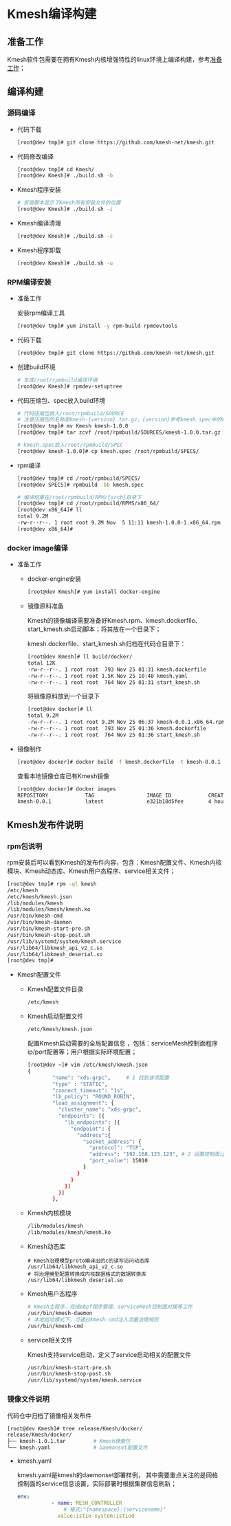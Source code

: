 # Kmesh编译构建

## 准备工作

Kmesh软件包需要在拥有Kmesh内核增强特性的linux环境上编译构建，参考[准备工作](../README.md#准备工作)；

## 编译构建

### 源码编译

- 代码下载

  ```sh
  [root@dev tmp]# git clone https://github.com/kmesh-net/kmesh.git
  ```

- 代码修改编译

  ```sh
  [root@dev tmp]# cd Kmesh/
  [root@dev Kmesh]# ./build.sh -b
  ```

- Kmesh程序安装

  ```sh
  # 安装脚本显示了Kmesh所有安装文件的位置
  [root@dev Kmesh]# ./build.sh -i
  ```

- Kmesh编译清理

  ```sh
  [root@dev Kmesh]# ./build.sh -c
  ```

- Kmesh程序卸载

  ```sh
  [root@dev Kmesh]# ./build.sh -u
  ```

### RPM编译安装

- 准备工作

  安装rpm编译工具

  ```sh
  [root@dev tmp]# yum install -y rpm-build rpmdevtools
  ```

- 代码下载

  ```sh
  [root@dev tmp]# git clone https://github.com/kmesh-net/kmesh.git
  ```

- 创建build环境

  ```sh
  # 生成/root/rpmbuild编译环境
  [root@dev Kmesh]# rpmdev-setuptree
  ```

- 代码压缩包、spec放入build环境

  ```sh
  # 代码压缩包放入/root/rpmbuild/SOURCE
  # 注意压缩包的名称是kmesh-{version}.tar.gz，{version}参考kmesh.spec中的Version字段
  [root@dev tmp]# mv Kmesh kmesh-1.0.0
  [root@dev tmp]# tar zcvf /root/rpmbuild/SOURCES/kmesh-1.0.0.tar.gz kmesh-1.0.0/
  
  # kmesh.spec放入/root/rpmbuild/SPEC
  [root@dev kmesh-1.0.0]# cp kmesh.spec /root/rpmbuild/SPECS/
  ```

- rpm编译

  ```sh
  [root@dev tmp]# cd /root/rpmbuild/SPECS/
  [root@dev SPECS]# rpmbuild -bb kmesh.spec
  
  # 编译结果在/root/rpmbuild/RPM/{arch}目录下
  [root@dev tmp]# cd /root/rpmbuild/RPMS/x86_64/
  [root@dev x86_64]# ll
  total 9.2M
  -rw-r--r--. 1 root root 9.2M Nov  5 11:11 kmesh-1.0.0-1.x86_64.rpm
  [root@dev x86_64]#
  ```

### docker image编译

- 准备工作

  - docker-engine安装

    ```sh
    [root@dev Kmesh]# yum install docker-engine
    ```

  - 镜像原料准备

    Kmesh的镜像编译需要准备好Kmesh.rpm、kmesh.dockerfile、start_kmesh.sh启动脚本；将其放在一个目录下；

    kmesh.dockerfile、start_kmesh.sh归档在代码仓目录下：

    ```sh
    [root@dev Kmesh]# ll build/docker/
    total 12K
    -rw-r--r--. 1 root root  793 Nov 25 01:31 kmesh.dockerfile
    -rw-r--r--. 1 root root 1.5K Nov 25 10:48 kmesh.yaml
    -rw-r--r--. 1 root root  764 Nov 25 01:31 start_kmesh.sh
    ```

    将镜像原料放到一个目录下

    ```sh
    [root@dev docker]# ll
    total 9.2M
    -rw-r--r--. 1 root root 9.2M Nov 25 06:37 kmesh-0.0.1.x86_64.rpm
    -rw-r--r--. 1 root root  793 Nov 25 01:36 kmesh.dockerfile
    -rw-r--r--. 1 root root  764 Nov 25 01:36 start_kmesh.sh
    ```

- 镜像制作

  ```sh
  [root@dev docker]# docker build -f kmesh.dockerfile -t kmesh-0.0.1 .
  ```

  查看本地镜像仓库已有Kmesh镜像

  ```sh
  [root@dev docker]# docker images
  REPOSITORY            TAG                 IMAGE ID            CREATED             SIZE
  kmesh-0.0.1           latest              e321b18d5fee        4 hours ago         675MB
  ```

## Kmesh发布件说明

### rpm包说明

rpm安装后可以看到Kmesh的发布件内容，包含：Kmesh配置文件、Kmesh内核模块、Kmesh动态库、Kmesh用户态程序、service相关文件；

```sh
[root@dev tmp]# rpm -ql kmesh
/etc/kmesh
/etc/kmesh/kmesh.json
/lib/modules/kmesh
/lib/modules/kmesh/kmesh.ko
/usr/bin/kmesh-cmd
/usr/bin/kmesh-daemon
/usr/bin/kmesh-start-pre.sh
/usr/bin/kmesh-stop-post.sh
/usr/lib/systemd/system/kmesh.service
/usr/lib64/libkmesh_api_v2_c.so
/usr/lib64/libkmesh_deserial.so
[root@dev tmp]#
```

- Kmesh配置文件

  - Kmesh配置文件目录

    ```sh
    /etc/kmesh
    ```

  - Kmesh启动配置文件

    ```sh
    /etc/kmesh/kmesh.json
    ```

    配置Kmesh启动需要的全局配置信息 ，包括：serviceMesh控制面程序ip/port配置等；用户根据实际环境配置；

    ```sh
    [root@dev ~]# vim /etc/kmesh/kmesh.json
    {
            "name": "xds-grpc",		# 1 找到该项配置
            "type" : "STATIC",
            "connect_timeout": "1s",
            "lb_policy": "ROUND_ROBIN",
            "load_assignment": {
              "cluster_name": "xds-grpc",
              "endpoints": [{
                "lb_endpoints": [{
                  "endpoint": {
                    "address":{
                      "socket_address": {
                        "protocol": "TCP",
                        "address": "192.168.123.123", # 2 设置控制面ip(如istiod ip)
                        "port_value": 15010
                      }
                    }
                  }
                }]
              }]
            },
    ```

  - Kmesh内核模块

    ```sh
    /lib/modules/kmesh
    /lib/modules/kmesh/kmesh.ko
    ```

  - Kmesh动态库

    ```
    # Kmesh治理模型proto编译出的c的读写访问动态库
    /usr/lib64/libkmesh_api_v2_c.so
    # 将治理模型配置转换成内核数据格式的数据转换库
    /usr/lib64/libkmesh_deserial.so
    ```

  - Kmesh用户态程序

    ```sh
    # Kmesh主程序，完成ebpf程序管理、serviceMesh控制面对接等工作
    /usr/bin/kmesh-daemon
    # 本地启动模式下，可通过kmesh-cmd注入流量治理规则
    /usr/bin/kmesh-cmd
    ```

  - service相关文件

    Kmesh支持service启动，定义了service启动相关的配置文件

    ```sh
    /usr/bin/kmesh-start-pre.sh
    /usr/bin/kmesh-stop-post.sh
    /usr/lib/systemd/system/kmesh.service
    ```

### 镜像文件说明

代码仓中归档了镜像相关发布件

```sh
[root@dev Kmesh]# tree release/Kmesh/docker/
release/Kmesh/docker/
├── kmesh-1.0.1.tar			# Kmesh镜像包
└── kmesh.yaml				# Daemonset配置文件
```

- kmesh.yaml

  kmesh.yaml是kmesh的daemonset部署样例， 其中需要重点关注的是网格控制面的service信息设置，实际部署时根据集群信息刷新；

  ```yaml
  env:
             - name: MESH_CONTROLLER
             	 # 格式:"{namespace}:{servicename}"
               value:istio-system:istiod
  ```

